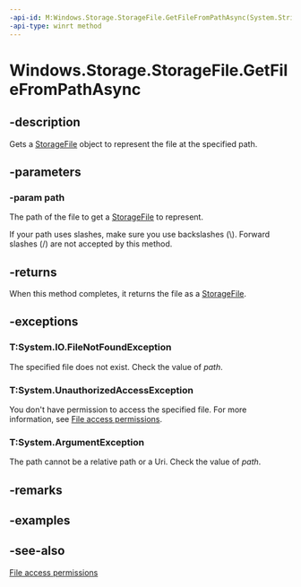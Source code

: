 ```yaml
---
-api-id: M:Windows.Storage.StorageFile.GetFileFromPathAsync(System.String)
-api-type: winrt method
---
```


<!-- Method syntax
public Windows.Foundation.IAsyncOperation<Windows.Storage.StorageFile> GetFileFromPathAsync(System.String path)
-->

# Windows.Storage.StorageFile.GetFileFromPathAsync

## -description
Gets a [StorageFile](storagefile.md) object to represent the file at the specified path.

## -parameters
### -param path
The path of the file to get a [StorageFile](storagefile.md) to represent.

If your path uses slashes, make sure you use backslashes (\\). Forward slashes (/) are not accepted by this method.

## -returns
When this method completes, it returns the file as a [StorageFile](storagefile.md).

## -exceptions
### T:System.IO.FileNotFoundException

The specified file does not exist. Check the value of *path*.

### T:System.UnauthorizedAccessException

You don't have permission to access the specified file. For more information, see [File access permissions](/windows/uwp/files/file-access-permissions).

### T:System.ArgumentException

The path cannot be a relative path or a Uri. Check the value of *path*.

## -remarks

## -examples

## -see-also
[File access permissions](/windows/uwp/files/file-access-permissions)
